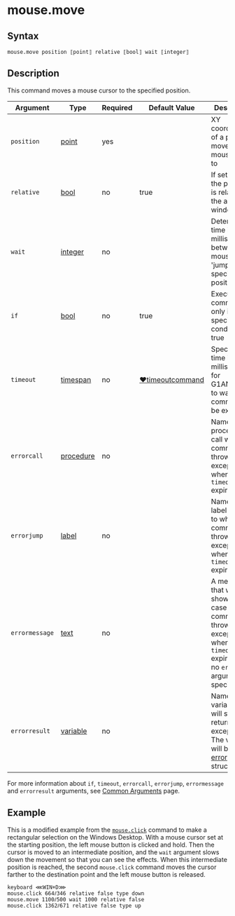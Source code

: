 # mouse.move

## Syntax

```G1ANT
mouse.move position ⟦point⟧ relative ⟦bool⟧ wait ⟦integer⟧
```

## Description

This command moves a mouse cursor to the specified position.

| Argument | Type | Required | Default Value | Description |
| -------- | ---- | -------- | ------------- | ----------- |
|`position`| [point](](https://manual.g1ant.com/link/G1ANT.Language/G1ANT.Language/Structures/PointStructure.md)) | yes |  | XY coordinates of a pixel to move a mouse cursor to |
|`relative`| [bool](](https://manual.g1ant.com/link/G1ANT.Language/G1ANT.Language/Structures/BooleanStructure.md)) | no | true | If set to `true`, the position is relative to the active window |
|`wait`| [integer](https://github.com/G1ANT-Robot/G1ANT.Manual/blob/master/G1ANT-Language/Structures/integer.md) | no |  | Determines time in milliseconds between mouse 'jumps' to the specified position |
| `if`           | [bool](](https://manual.g1ant.com/link/G1ANT.Language/G1ANT.Language/Structures/BooleanStructure.md)) | no       | true                                                        | Executes the command only if a specified condition is true   |
| `timeout`      | [timespan](](https://manual.g1ant.com/link/G1ANT.Language/G1ANT.Language/Structures/TimeSpanStructure.md)) | no       | [♥timeoutcommand](](https://manual.g1ant.com/link/G1ANT.Language/G1ANT.Addon.Core/Variables/TimeoutCommandVariable.md)) | Specifies time in milliseconds for G1ANT.Robot to wait for the command to be executed |
| `errorcall`    | [procedure](](https://manual.g1ant.com/link/G1ANT.Language/G1ANT.Language/Structures/ProcedureStructure.md)) | no       |                                                             | Name of a procedure to call when the command throws an exception or when a given `timeout` expires |
| `errorjump`    | [label](](https://manual.g1ant.com/link/G1ANT.Language/G1ANT.Language/Structures/LabelStructure.md)) | no       |                                                             | Name of the label to jump to when the command throws an exception or when a given `timeout` expires |
| `errormessage` | [text](](https://manual.g1ant.com/link/G1ANT.Language/G1ANT.Language/Structures/TextStructure.md)) | no       |                                                             | A message that will be shown in case the command throws an exception or when a given `timeout` expires, and no `errorjump` argument is specified |
| `errorresult`  | [variable](](https://manual.g1ant.com/link/G1ANT.Language/G1ANT.Language/Structures/VariableStructure.md)) | no       |                                                             | Name of a variable that will store the returned exception. The variable will be of [error](](https://manual.g1ant.com/link/G1ANT.Language/G1ANT.Language/Structures/ErrorStructure.md)) structure  |

For more information about `if`, `timeout`, `errorcall`, `errorjump`, `errormessage` and `errorresult` arguments, see [Common Arguments](https://github.com/G1ANT-Robot/G1ANT.Manual/blob/develop/appendices/common-arguments.md) page.

## Example

This is a modified example from the [`mouse.click`](](https://manual.g1ant.com/link/G1ANT.Addon.Core-1/G1ANT.Addon.Core/Commands/MouseClickCommand.md)) command to make a rectangular selection on the Windows Desktop. With a mouse cursor set at the starting position, the left mouse button is clicked and hold. Then the cursor is moved to an intermediate position, and the `wait` argument slows down the movement so that you can see the effects. When this intermediate position is reached, the second `mouse.click` command moves the cursor farther to the destination point and the left mouse button is released.

```G1ANT
keyboard ⋘WIN+D⋙
mouse.click 664⫽346 relative false type down
mouse.move 1100⫽500 wait 1000 relative false
mouse.click 1362⫽671 relative false type up
```
